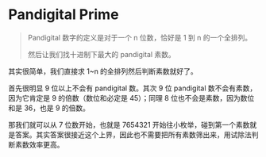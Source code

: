 # Pandigital Prime

> Pandigital 数字的定义是对于一个 n 位数，恰好是 1 到 n 的一个全排列。
>
> 然后让我们找十进制下最大的 pandigital 素数。

其实很简单，我们直接求 1~n 的全排列然后判断素数就好了。

首先很明显 9 位以上不会有 pandigital 数。其次 9 位 pandigital 数不会有素数，因为它肯定是 9 的倍数（数位和必定是 45）；同理 8 位也不会是素数，因为数位和是 36，也是 9 的倍数。

那我们就可以从 7 位数开始，也就是 7654321 开始往小枚举，碰到第一个素数就是答案。其实答案很接近这个上界，因此也不需要把所有素数筛出来，用试除法判断素数效率更高。
